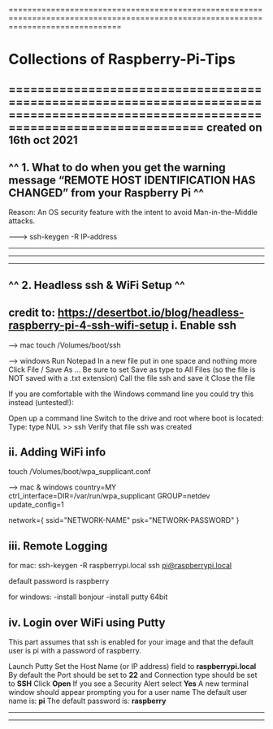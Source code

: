 ====================================================================================================================================
# Collections of Raspberry-Pi-Tips 
====================================================================================================================================
created on 16th oct 2021
-----------------------------------------------------------------------------------------------------------------
^^ 1. What to do when you get the warning message “REMOTE HOST IDENTIFICATION HAS CHANGED” from your Raspberry Pi ^^
-----------------------------------------------------------------------------------------------------------------
Reason: An OS security feature with the intent to avoid Man-in-the-Middle attacks.

---> ssh-keygen -R IP-address

************************************************************************************************************************************
************************************************************************************************************************************


-------------------------------
^^ 2. Headless ssh & WiFi Setup ^^
-------------------------------
credit to: https://desertbot.io/blog/headless-raspberry-pi-4-ssh-wifi-setup
i. Enable ssh
-------------
--> mac
touch /Volumes/boot/ssh

--> windows
Run Notepad
In a new file put in one space and nothing more
Click File / Save As ...
Be sure to set Save as type to All Files (so the file is NOT saved with a .txt extension)
Call the file ssh and save it
Close the file

If you are comfortable with the Windows command line you could try this instead (untested!):

Open up a command line
Switch to the drive and root where boot is located:
Type: type NUL >> ssh
Verify that file ssh was created

ii. Adding WiFi info
--------------------
touch /Volumes/boot/wpa_supplicant.conf

--> mac & windows
country=MY
ctrl_interface=DIR=/var/run/wpa_supplicant GROUP=netdev
update_config=1

network={
    ssid="NETWORK-NAME"
    psk="NETWORK-PASSWORD"
}

iii. Remote Logging
-------------------

for mac:
ssh-keygen -R raspberrypi.local
ssh pi@raspberrypi.local

default password is raspberry

for windows:
-install bonjour
-install putty 64bit

iv. Login over WiFi using Putty
-------------------------------

This part assumes that ssh is enabled for your image and that the default user is pi with a password of raspberry.

Launch Putty
Set the Host Name (or IP address) field to **raspberrypi.local**
By default the Port should be set to **22** and Connection type should be set to **SSH**
Click **Open**
If you see a Security Alert select **Yes**
A new terminal window should appear prompting you for a user name
The default user name is: **pi**
The default password is: **raspberry**


************************************************************************************************************************************
************************************************************************************************************************************

  
  

